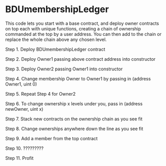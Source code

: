 # BDUmembershipLedger

This code lets you start with a base contract, and deploy owner contracts on top each with unique functions, creating a chain of ownership commanded at the top by a user address. You can then add to the chain or replace the whole chain above any chosen level. 

Step 1. Deploy BDUmembershipLedger contract

Step 2. Deploy Owner1 passing above contract address into constructor

Step 3. Deploy Owner2 passing Owner1 into constructor

Step 4. Change membership Owner to Owner1 by passing in (address Owner1, uint 0)

Step 5. Repeat Step 4 for Owner2

Step 6. To change ownership x levels under you, pass in (address newOwner, uint x) 

Step 7. Stack new contracts on the ownership chain as you see fit 

Step 8. Change ownerships anywhere down the line as you see fit

Step 9. Add a member from the top contract

Step 10. ?????????  

Step 11. Profit
